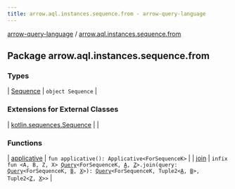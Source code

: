 ```yaml
---
title: arrow.aql.instances.sequence.from - arrow-query-language
---
```


[arrow-query-language](../index.html) / [arrow.aql.instances.sequence.from](./index.html)

## Package arrow.aql.instances.sequence.from

### Types

| [Sequence](-sequence/index.html) | `object Sequence` |

### Extensions for External Classes

| [kotlin.sequences.Sequence](kotlin.sequences.-sequence/index.html) |  |

### Functions

| [applicative](applicative.html) | `fun applicative(): Applicative<ForSequenceK>` |
| [join](join.html) | `infix fun <A, B, Z, X> `[`Query`](../arrow.aql/-query/index.html)`<ForSequenceK, `[`A`](join.html#A)`, `[`Z`](join.html#Z)`>.join(query: `[`Query`](../arrow.aql/-query/index.html)`<ForSequenceK, `[`B`](join.html#B)`, `[`X`](join.html#X)`>): `[`Query`](../arrow.aql/-query/index.html)`<ForSequenceK, Tuple2<`[`A`](join.html#A)`, `[`B`](join.html#B)`>, Tuple2<`[`Z`](join.html#Z)`, `[`X`](join.html#X)`>>` |

